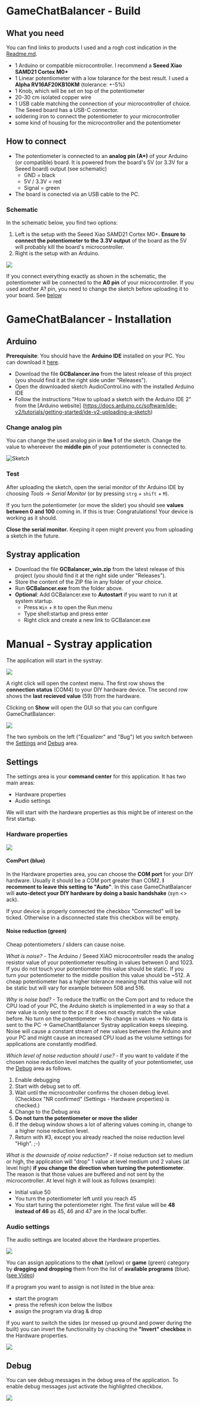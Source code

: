 # GameChatBalancer - Build

## What you need
You can find links to products I used and a rogh cost indication in the [Readme.md](https://github.com/TheSoundCoder/GameChatBalancer/blob/master/README.md#material).

- 1 Arduino or compatible microcontroller. I recommend a **Seeed Xiao SAMD21 Cortex M0+**
- 1 Linear potentiometer with a low tolarance for the best result. I used a **Alpha RV16AF20KB10KM** (tolerance: +-5%) 
- 1 Knob, which will be set on top of the potentiometer
- 20-30 cm isolated copper wire
- 1 USB cable matching the connection of your microcontroller of choice. The Seeed board has a USB-C connector.
- soldering iron to connect the potentiometer to your microcontroller
- some kind of housing for the microcontroller and the potentiometer

## How to connect
- The potentiometer is connected to an **analog pin (A\*)** of your Arduino (or compatible) board. It is powered from the board's 5V (or 3.3V for a Seeed board) output (see schematic)
  - GND = black
  - 5V / 3.3V = red
  - Signal = green
- The board is conected via an USB cable to the PC.

### Schematic
In the schematic below, you find two options:
1. Left is the setup with the Seeed Xiao SAMD21 Cortex M0+. **Ensure to connect the potentiometer to the 3.3V output** of the board as the 5V will probably kill the board's microcontroller.
2. Right is the setup with an Arduino.

![](https://github.com/TheSoundCoder/AudioControl/blob/master/assets/GameChatBalancer_schematic_2.png)

If you connect everything exactly as shown in the schematic, the potentiometer will be connected to the **A0 pin** of your microcontroller. If you used another A? pin, you need to change the sketch before uploading it to your board. See [below](https://github.com/TheSoundCoder/GameChatBalancer/blob/master/Manual.md#changeanaloguepin)

# GameChatBalancer - Installation

## Arduino
**Prerequisite**: You should have the **Arduino IDE** installed on your PC. You can download it [here](https://www.arduino.cc/en/software).
- Download the file **GCBalancer.ino** from the latest release of this project (you should find it at the right side under "Releases").
- Open the downloaded sketch AudioControl.ino with the installed Arduino IDE
- Follow the instructions "How to upload a sketch with the Arduino IDE 2" from the [Arduino website] (https://docs.arduino.cc/software/ide-v2/tutorials/getting-started/ide-v2-uploading-a-sketch)

### Change analog pin
You can change the used analog pin in **line 1** of the sketch. Change the value to whereever the **middle pin** of your potentiometer is connected to.

![Sketch](https://user-images.githubusercontent.com/130736237/235370434-3a052883-85e2-4aa0-8d43-80c4657d75c4.png)


### Test
After uploading the sketch, open the serial monitor of thr Arduino IDE by choosing *Tools* ->  *Serial Monitor* (or by pressing `strg` + `shift` + `M`).

If you turn the potentiometer (or move the slider) you should see **values between 0 and 100** coming in. If this is true: Congratulations! Your device is working as it should.

**Close the serial monitor.** Keeping it open might prevent you from uploading a sketch in the future.

## Systray application
- Download the file **GCBalancer_win.zip** from the latest release of this project (you should find it at the right side under "Releases").
- Store the content of the ZIP file in any folder of your choice.
- Run **GCBalancer.exe** from the folder above.
- **Optional**: Add GCBalancer.exe to **Autostart** if you want to run it at system startup.
  - Press `Win` + `R` to open the Run menu
  - Type shell:startup and press enter
  - Right click and create a new link to GCBalancer.exe

# Manual - Systray application
The application will start in the systray:

![](https://github.com/TheSoundCoder/AudioControl/blob/master/assets/Manual/GCB_Systray_Expanded.png)

A right click will open the context menu. The first row shows the **connection status** (COM4) to your DIY hardware device. The second row shows the **last recieved value** (59) from the hardware.

Clicking on **Show** will open the GUI so that you can configure GameChatBalancer:

![](https://github.com/TheSoundCoder/AudioControl/blob/master/assets/Manual/GCB_settings.png)

The two symbols on the left ("Equalizer" and "Bug") let you switch between the [Settings](https://github.com/TheSoundCoder/GameChatBalancer/blob/master/Manual.md#settings) and [Debug](https://github.com/TheSoundCoder/GameChatBalancer/blob/master/Manual.md#debug) area.

## Settings
The settings area is your **command center** for this application. It has two main areas:
- Hardware properties
- Audio settings

We will start with the hardware properties as this might be of interest on the first startup.

### Hardware properties
![](https://github.com/TheSoundCoder/GameChatBalancer/blob/master/assets/Manual/GCB_settings_hwproperties.png)

#### ComPort (blue)
In the Hardware properties area, you can choose the **COM port** for your DIY hardware. Usually it should be a COM port greater than COM2. **I recomment to leave this setting to "Auto"**. In this case GameChatBalancer will **auto-detect your DIY hardware by doing a basic handshake** (syn <> ack).

If your device is properly connected the checkbox "Connected" will be ticked. Otherwise in a disconnected state this checkbox will be empty. 

#### Noise reduction (green)
Cheap potentiometers / sliders can cause noise.

*What is noise?* - The Arduino / Seeed XIAO microcontroller reads the analog resistor value of your potentiometer resulting in values between 0 and 1023. If you do not touch your potentiometer this value should be static. If you turn your potentiometer to the middle position this value should be ~512. A cheap potentiometer has a higher tolerance meaning that this value will not be static but will vary for example between 508 and 516.

*Why is noise bad?* - To reduce the traffic on the Com port and to reduce the CPU load of your PC, the Arduino sketch is implemented in a way so that a new value is only sent to the pc if it does not exactly match the value before. No turn on the potentiometer -> No change in values -> No data is sent to the PC -> GameChantBalancer Systray application keeps sleeping.
Noise will cause a constant stream of new values between the Arduino and your PC and might cause an increased CPU load as the volume settings for applications are constantly modified.

*Which level of noise reduction should I use?* - If you want to validate if the chosen noise reduction level matches the quality of your potentiometer, use the  [Debug](https://github.com/TheSoundCoder/GameChatBalancer/blob/master/Manual.md#debug) area as follows.
1. Enable debugging
2. Start with debug set to off.
3. Wait until the microcontroller confirms the chosen debug level. (Checkbox "NR confirmed" (Settings - Hardware properties) is checked.)
4. Change to the Debug area
5. **Do not turn the potentiometer or move the slider**
6. If the debug window shows a lot of altering values coming in, change to a higher noise reduction level.
7. Return with #3, except you already reached the noise reduction level "High". ;-)

*What is the downside of noise reduction?* - If noise reduction set to medium or high, the application will "drop" 1 value at level medium und 2 values (at level high) **if you change the direction when turning the potentiometer**. The reason is that those values are buffered and not sent by the microcontroller. At level high it will look as follows (example):
- Initial value 50
- You turn the potentiometer left until you reach 45
- You start turing the potentiometer right. The first value will be **48 instead of 46** as 45, 46 and 47 are in the local buffer.


### Audio settings
The audio settings are located above the Hardware properties.

![](https://github.com/TheSoundCoder/GameChatBalancer/blob/master/assets/Manual/GCB_settings_programs.png)

You can assign applications to the **chat** (yellow) or **game** (green) category by **dragging and dropping** them from the list of **available programs** (blue). ([see Video](https://github.com/TheSoundCoder/GameChatBalancer/edit/master/README.md#pictures--video))

If a program you want to assign is not listed in the blue area:
- start the program 
- press the refresh icon below the listbox
- assign the program via drag & drop

If you want to switch the sides (or messed up ground and power during the built) you can invert the functionality by chacking the **"Invert" checkbox** in the Hardware properties.

![](https://github.com/TheSoundCoder/GameChatBalancer/blob/master/assets/Manual/GCB_settings_slider.png)


## Debug
You can see debug messages in the debug area of the application. To enable debug messages just activate the highlighted checkbox.

![](https://github.com/TheSoundCoder/GameChatBalancer/blob/master/assets/Manual/GCB_debug1.png)


